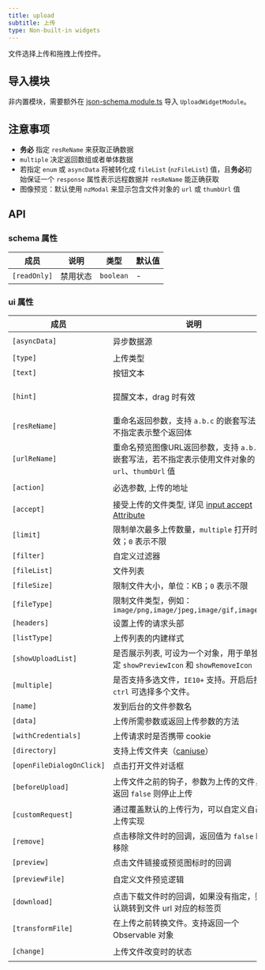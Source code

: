```yaml
---
title: upload
subtitle: 上传
type: Non-built-in widgets
---
```


文件选择上传和拖拽上传控件。

## 导入模块

非内置模块，需要额外在 [json-schema.module.ts](https://github.com/ng-alain/ng-alain/blob/master/src/app/shared/json-schema/json-schema.module.ts#L11) 导入 `UploadWidgetModule`。

## 注意事项

- **务必** 指定 `resReName` 来获取正确数据
- `multiple` 决定返回数组或者单体数据
- 若指定 `enum` 或 `asyncData` 将被转化成 `fileList` (`nzFileList`) 值，且**务必**初始保证一个 `response` 属性表示远程数据并 `resReName` 能正确获取
- 图像预览：默认使用 `nzModal` 来显示包含文件对象的 `url` 或 `thumbUrl` 值

## API

### schema 属性

| 成员 | 说明 | 类型 | 默认值 |
|----|----|----|-----|
| `[readOnly]` | 禁用状态 | `boolean` | - |

### ui 属性

| 成员 | 说明 | 类型 | 默认值 |
|----|----|----|-----|
| `[asyncData]` | 异步数据源 | `() => Observable<SFSchemaEnumType[]>` | - |
| `[type]` | 上传类型 | `select,drag` | `select` |
| `[text]` | 按钮文本 | `string` | `点击上传` |
| `[hint]` | 提醒文本，drag 时有效 | `string` | `支持单个或批量，严禁上传公司数据或其他安全文件` |
| `[resReName]` | 重命名返回参数，支持 `a.b.c` 的嵌套写法，若不指定表示整个返回体 | `string` | - |
| `[urlReName]` | 重命名预览图像URL返回参数，支持 `a.b.c` 的嵌套写法，若不指定表示使用文件对象的 `url`、`thumbUrl` 值 | `string` | - |
| `[action]` | 必选参数, 上传的地址 | `string, ((file: UploadFile) => string, Observable<string>)` | - |
| `[accept]` | 接受上传的文件类型, 详见 [input accept Attribute](https://developer.mozilla.org/en-US/docs/Web/HTML/Element/input#attr-accept) | `string, string[]` | - |
| `[limit]` | 限制单次最多上传数量，`multiple` 打开时有效；`0` 表示不限 | `number` | `0` |
| `[filter]` | 自定义过滤器 | `UploadFilter[]` | - |
| `[fileList]` | 文件列表 | `UploadFile[]` | - |
| `[fileSize]` | 限制文件大小，单位：KB；`0` 表示不限 | `number` | `0` |
| `[fileType]` | 限制文件类型，例如：`image/png,image/jpeg,image/gif,image/bmp` | `string` | - |
| `[headers]` | 设置上传的请求头部 | `Object, (file: UploadFile) => {} | Observable<{}>` | - |
| `[listType]` | 上传列表的内建样式 | `text,picture,picture-card` | `text` |
| `[showUploadList]` | 是否展示列表, 可设为一个对象，用于单独设定 `showPreviewIcon` 和 `showRemoveIcon` | `boolean` | `true` |
| `[multiple]` | 是否支持多选文件，`IE10+` 支持。开启后按住 `ctrl` 可选择多个文件。 | `boolean` | `false` |
| `[name]` | 发到后台的文件参数名 | `string` | `file` |
| `[data]` | 上传所需参数或返回上传参数的方法 | `Object, (file: UploadFile) => {} | Observable<{}>` | - |
| `[withCredentials]` | 上传请求时是否携带 cookie | `boolean` | `false` |
| `[directory]` | 支持上传文件夹（[caniuse](https://caniuse.com/#feat=input-file-directory)） | `boolean` | `false` |
| `[openFileDialogOnClick]` | 点击打开文件对话框 | `boolean` | `true` |
| `[beforeUpload]` | 上传文件之前的钩子，参数为上传的文件，若返回 `false` 则停止上传 | `(file: UploadFile, fileList: UploadFile[]) => boolean｜Observable<boolean>` | - |
| `[customRequest]` | 通过覆盖默认的上传行为，可以自定义自己的上传实现 | `(item: UploadXHRArgs) => Subscription` | - |
| `[remove]` | 点击移除文件时的回调，返回值为 `false` 时不移除 | `(file: UploadFile) => boolean｜Observable` | - |
| `[preview]` | 点击文件链接或预览图标时的回调 | `(file: UploadFile) => void` | - |
| `[previewFile]` | 自定义文件预览逻辑 | `(file: UploadFile) => Observable<string>` | - |
| `[download]` | 点击下载文件时的回调，如果没有指定，则默认跳转到文件 url 对应的标签页 | `(file: UploadFile) => void` | - |
| `[transformFile]` | 在上传之前转换文件。支持返回一个 Observable 对象 | `(file: UploadFile) => UploadTransformFileType` | - |
| `[change]` | 上传文件改变时的状态 | `(args: UploadChangeParam) => void` | - |

